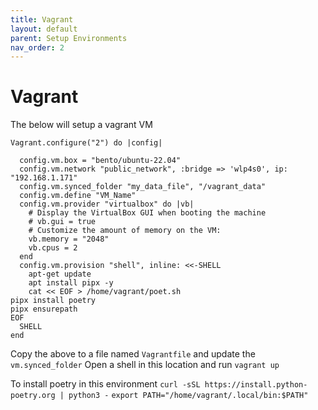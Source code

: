 ```yaml
---
title: Vagrant
layout: default
parent: Setup Environments
nav_order: 2
---
```


# Vagrant

The below will setup a vagrant VM

```
Vagrant.configure("2") do |config|

  config.vm.box = "bento/ubuntu-22.04"
  config.vm.network "public_network", :bridge => 'wlp4s0', ip: "192.168.1.171"
  config.vm.synced_folder "my_data_file", "/vagrant_data"
  config.vm.define "VM_Name"
  config.vm.provider "virtualbox" do |vb|
    # Display the VirtualBox GUI when booting the machine
    # vb.gui = true
    # Customize the amount of memory on the VM:
    vb.memory = "2048"
    vb.cpus = 2
  end
  config.vm.provision "shell", inline: <<-SHELL
    apt-get update
    apt install pipx -y
    cat << EOF > /home/vagrant/poet.sh
pipx install poetry
pipx ensurepath
EOF
  SHELL
end

```


Copy the above to a file named `Vagrantfile` and update the `vm.synced_folder`
Open a shell in this location and run `vagrant up`
 
To install poetry in this environment
`curl -sSL https://install.python-poetry.org | python3 -`
`export PATH="/home/vagrant/.local/bin:$PATH"`
